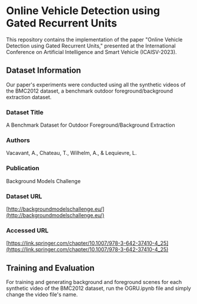 # Online Vehicle Detection using Gated Recurrent Units

This repository contains the implementation of the paper "Online Vehicle Detection using Gated Recurrent Units," presented at the International Conference on Artificial Intelligence and Smart Vehicle (ICAISV-2023).

## Dataset Information

Our paper's experiments were conducted using all the synthetic videos of the BMC2012 dataset, a benchmark outdoor foreground/background extraction dataset.

### Dataset Title
A Benchmark Dataset for Outdoor Foreground/Background Extraction

### Authors
Vacavant, A., Chateau, T., Wilhelm, A., & Lequievre, L.

### Publication
Background Models Challenge

### Dataset URL
[http://backgroundmodelschallenge.eu/](http://backgroundmodelschallenge.eu/)

### Accessed URL
[https://link.springer.com/chapter/10.1007/978-3-642-37410-4_25](https://link.springer.com/chapter/10.1007/978-3-642-37410-4_25)

## Training and Evaluation

For training and generating background and foreground scenes for each synthetic video of the BMC2012 dataset, run the OGRU.ipynb file and simply change the video file's name.

